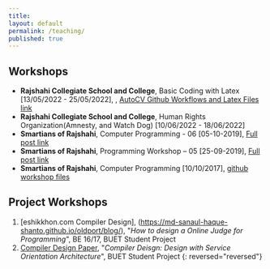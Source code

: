 ```yaml
---
title:
layout: default
permalink: /teaching/
published: true
---
```


## Workshops
- **Rajshahi Collegiate School and College**, Basic Coding with Latex [13/05/2022 - 25/05/2022], , [AutoCV Github Workflows and Latex Files link](https://github.com/Md-Sanaul-Haque-Shanto/gen)
- **Rajshahi Collegiate School and College**, Human Rights Organization(Amnesty, and Watch Dog) [10/06/2022 - 18/06/2022]
- **Smartians of Rajshahi**, Computer Programming - 06 [05-10-2019], [Full post link](https://facebook.com/groups/1545632125748362/permalink/2319958658315701/)
- **Smartians of Rajshahi**, Programming Workshop – 05 [25-09-2019], [Full post link](https://facebook.com/notes/smartians-of-science/smartians-of-science-programming-workshop-05-topics/2311185742526326/)
- **Smartians of Rajshahi**, Computer Programming [10/10/2017], [github workshop files](https://github.com/Md-Sanaul-Haque-Shanto/smartiansofscience)
## Project Workshops
1. [eshikkhon.com Compiler Design], (https://md-sanaul-haque-shanto.github.io/oldport/blog/), "*How to design a Online Judge for Programming*", BE 16/17, BUET Student Project
1. [Compiler Design Paper](https://github.com/Md-Sanaul-Haque-Shanto/compiler-design-for-ArenaBoard), "*Compiler Deisgn: Design with Service Orientation Architecture*", BUET Student Project
{: reversed="reversed"} 
